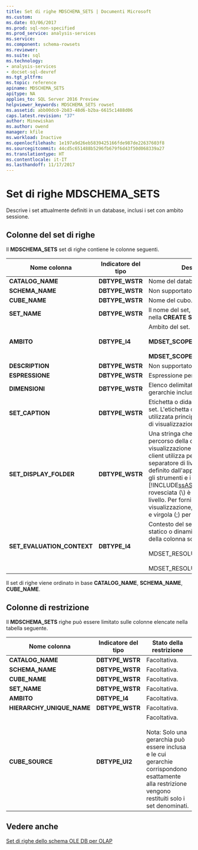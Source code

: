```yaml
---
title: Set di righe MDSCHEMA_SETS | Documenti Microsoft
ms.custom: 
ms.date: 03/06/2017
ms.prod: sql-non-specified
ms.prod_service: analysis-services
ms.service: 
ms.component: schema-rowsets
ms.reviewer: 
ms.suite: sql
ms.technology:
- analysis-services
- docset-sql-devref
ms.tgt_pltfrm: 
ms.topic: reference
apiname: MDSCHEMA_SETS
apitype: NA
applies_to: SQL Server 2016 Preview
helpviewer_keywords: MDSCHEMA_SETS rowset
ms.assetid: abb00dc0-2b83-48d6-b2ba-6615c1488d06
caps.latest.revision: "37"
author: Minewiskan
ms.author: owend
manager: kfile
ms.workload: Inactive
ms.openlocfilehash: 1e197a9d26eb5839425166fde987de22637603f8
ms.sourcegitcommit: 44cd5c651488b5296fb679f6d43f50d068339a27
ms.translationtype: HT
ms.contentlocale: it-IT
ms.lasthandoff: 11/17/2017
---
```

# <a name="mdschemasets-rowset"></a>Set di righe MDSCHEMA_SETS
  Descrive i set attualmente definiti in un database, inclusi i set con ambito sessione.  
  
## <a name="rowset-columns"></a>Colonne del set di righe  
 Il **MDSCHEMA_SETS** set di righe contiene le colonne seguenti.  
  
|Nome colonna|Indicatore del tipo|Description|  
|-----------------|--------------------|-----------------|  
|**CATALOG_NAME**|**DBTYPE_WSTR**|Nome del database.|  
|**SCHEMA_NAME**|**DBTYPE_WSTR**|Non supportato.|  
|**CUBE_NAME**|**DBTYPE_WSTR**|Nome del cubo.|  
|**SET_NAME**|**DBTYPE_WSTR**|Il nome del set, come specificato nella **CREATE SET** istruzione.|  
|**AMBITO**|**DBTYPE_I4**|Ambito del set.<br /><br /> **MDSET_SCOPE_GLOBAL** (**1**)<br /><br /> **MDSET_SCOPE_SESSION** (**2**)|  
|**DESCRIPTION**|**DBTYPE_WSTR**|Non supportato.|  
|**ESPRESSIONE**|**DBTYPE_WSTR**|Espressione per il set.|  
|**DIMENSIONI**|**DBTYPE_WSTR**|Elenco delimitato da virgole delle gerarchie incluse nel set.|  
|**SET_CAPTION**|**DBTYPE_WSTR**|Etichetta o didascalia associata al set. L'etichetta o la didascalia viene utilizzata principalmente per scopi di visualizzazione.|  
|**SET_DISPLAY_FOLDER**|**DBTYPE_WSTR**|Una stringa che identifica il percorso della cartella di visualizzazione che l'applicazione client utilizza per mostrare il set. Il separatore di livello delle cartelle è definito dall'applicazione client. Per gli strumenti e i client forniti da [!INCLUDE[ssASnoversion](../../../includes/ssasnoversion-md.md)], la barra rovesciata (\\) è il separatore di livello. Per fornire più cartelle di visualizzazione, utilizzare un punto e virgola (;) per separare le cartelle.|  
|**SET_EVALUATION_CONTEXT**|**DBTYPE_I4**|Contesto del set. Il set può essere statico o dinamico. I possibili valori della colonna sono i seguenti:<br /><br /> MDSET_RESOLUTION_STATIC=1<br /><br /> MDSET_RESOLUTION_DYNAMIC=2|  
  
 Il set di righe viene ordinato in base **CATALOG_NAME**, **SCHEMA_NAME**, **CUBE_NAME**.  
  
## <a name="restriction-columns"></a>Colonne di restrizione  
 Il **MDSCHEMA_SETS** righe può essere limitato sulle colonne elencate nella tabella seguente.  
  
|Nome colonna|Indicatore del tipo|Stato della restrizione|  
|-----------------|--------------------|-----------------------|  
|**CATALOG_NAME**|**DBTYPE_WSTR**|Facoltativa.|  
|**SCHEMA_NAME**|**DBTYPE_WSTR**|Facoltativa.|  
|**CUBE_NAME**|**DBTYPE_WSTR**|Facoltativa.|  
|**SET_NAME**|**DBTYPE_WSTR**|Facoltativa.|  
|**AMBITO**|**DBTYPE_I4**|Facoltativa.|  
|**HIERARCHY_UNIQUE_NAME**|**DBTYPE_WSTR**|Facoltativa.|  
|**CUBE_SOURCE**|**DBTYPE_UI2**|Facoltativa.<br /><br /> Nota: Solo una gerarchia può essere inclusa e le cui gerarchie corrispondono esattamente alla restrizione vengono restituiti solo i set denominati.|  
  
## <a name="see-also"></a>Vedere anche  
 [Set di righe dello schema OLE DB per OLAP](../../../analysis-services/schema-rowsets/ole-db-olap/ole-db-for-olap-schema-rowsets.md)  
  
  
